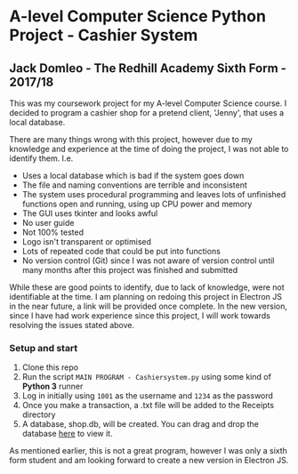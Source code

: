# A-level Computer Science Python Project - Cashier System
## Jack Domleo - The Redhill Academy Sixth Form - 2017/18

This was my coursework project for my A-level Computer Science course. I decided to program a cashier shop for a pretend client, 'Jenny', that uses a local database.

There are many things wrong with this project, however due to my knowledge and experience at the time of doing the project, I was not able to identify them. I.e.
- Uses a local database which is bad if the system goes down
- The file and naming conventions are terrible and inconsistent
- The system uses procedural programming and leaves lots of unfinished functions open and running, using up CPU power and memory
- The GUI uses tkinter and looks awful
- No user guide
- Not 100% tested
- Logo isn't transparent or optimised
- Lots of repeated code that could be put into functions
- No version control (Git) since I was not aware of version control until many months after this project was finished and submitted

While these are good points to identify, due to lack of knowledge, were not identifiable at the time. I am planning on redoing this project in Electron JS in the near future, a link will be provided once complete. In the new version, since I have had work experience since this project, I will work towards resolving the issues stated above.

### Setup and start

1. Clone this repo
2. Run the script `MAIN PROGRAM - Cashiersystem.py` using some kind of **Python 3** runner
3. Log in initially using `1001` as the username and `1234` as the password
3. Once you make a transaction, a .txt file will be added to the Receipts directory
4. A database, shop.db, will be created. You can drag and drop the database [here](http://inloop.github.io/sqlite-viewer/) to view it.

As mentioned earlier, this is not a great program, however I was only a sixth form student and am looking forward to create a new version in Electron JS.
